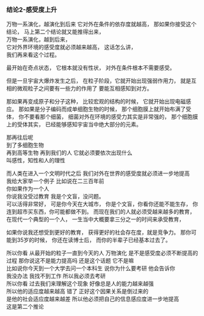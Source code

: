 ### 结论2-感受度上升
万物一系演化，越演化到后来
它对外在条件的依存度就越高，
那如果你接受这个结论，
马上第二个结论就又能推得出来，  
万物一系演化，越到后来，  
它对外界环境的感受度就必须越来越高，
这话怎么讲，  
我们再来看这个过程。

最开始在奇点状态，
它根本就没有性状，
对外在条件根本不需要感受。

但是一旦宇宙大爆炸发生之后，
在粒子阶段，它就开始出现强弱作用力，
就是互相的微观粒子之间要有一些力的作用了
要能互相感知到对方。

那如果再变成原子和分子这种，
比较宏观的结构的时候，
它就开始出现电磁感应。
那如果是分子编码而成单细胞生物的时候，
那个细胞膜上就开始布满了受体，
你不要看那个细菌，
细菌对外在环境的感受力其实是非常强的，
那个细胞膜上的受体其实，
已经能够感知宇宙当中绝大部分的元素。

那再往后呢  
到了多细胞生物  
再到高等生物 
再到我们的人
它就必须要依次出现什么  
叫感性，知性和人的理性

而人类在进入一个文明时代之后
我们对外在世界的感受度就必须进一步地提高  
我给大家举一个例子
比如说在二三百年前  
你如果作为一个人  
你说我没受过教育
我是个文盲，没问题。  
可以活得非常好，
可是你今天在大城市，
你是个文盲，你看你还能不能生存，
你连到超市买东西，你可能都做不到。
而现在我们的人就必须受越来越多的教育，
在现代一个典型的一个人，
一生当中大概要拿三分之一的时间来承受教育，

如果你说我还想受到更好的教育，
获得更好的社会存在度，就是竞争力。
那你可能到35岁的时候，
你还在读博士后，
而你的半辈子已经基本过去了。

所以你看
从最开始的粒子一直到今天的人  万物演化
是不是感受度必须不断提高的过程  那你说这不是能力提高吗
还是这个话题  它不是嘛  
比如说你今天到一个大学去问一个本科生
说你为什么要考研  他会告诉你  
我没办法  我找不到工作
所以我必须去考研  
所以你看  过去我们来理解这个现象
好像总是人的能力越来越强  
所以他的适应度越来越高  错了
正好这个因果关系是倒过来的  
是他的社会适应度越来越差
所以他必须把自己的信息感应度进一步地提高  
这是第二个推论